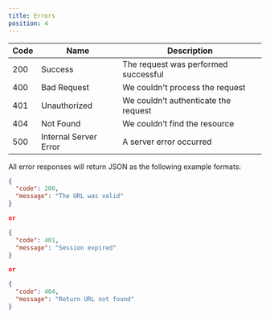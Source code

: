 ```yaml
---
title: Errors
position: 4
---
```


| Code | Name                  | Description                          |
|------|-----------------------|--------------------------------------|
| 200  | Success               | The request was performed successful |
| 400  | Bad Request           | We couldn't process the request      |
| 401  | Unauthorized          | We couldn’t authenticate the request |
| 404  | Not Found             | We couldn’t find the resource        |
| 500  | Internal Server Error | A server error occurred              |

All error responses will return JSON as the following example formats:

~~~ json
{
  "code": 200,
  "message": "The URL was valid"
}

or

{
  "code": 401,
  "message": "Session expired"
}

or

{
  "code": 404,
  "message": "Return URL not found"
}
~~~
